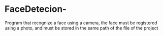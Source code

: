 # FaceDetecion-
Program that recognize a face using a camera, the face must be registered using a photo, and must be stored in the same path of the file of the project
